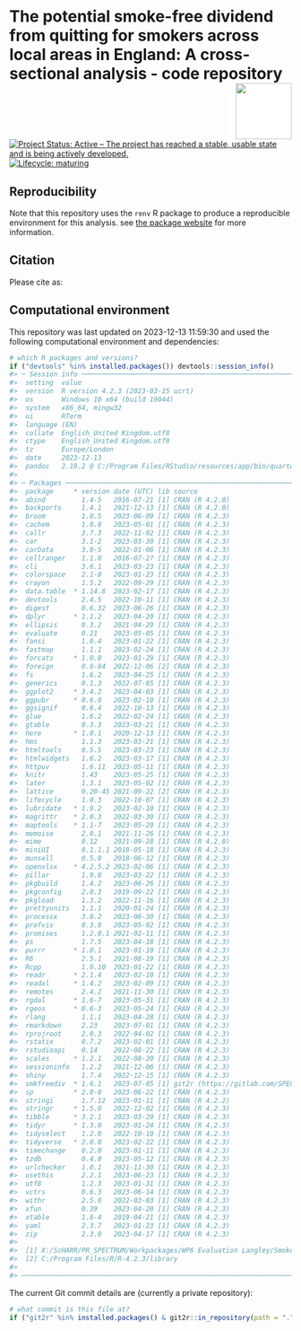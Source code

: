 
<!-- README.md is generated from README.Rmd. Please edit that file -->

# The potential smoke-free dividend from quitting for smokers across local areas in England: A cross-sectional analysis - code repository <img src="logo.png" align="right" style="padding-left:10px;background-color:white;" width="100" height="100" />

<!-- badges: start -->

[![Project Status: Active – The project has reached a stable, usable
state and is being actively
developed.](https://www.repostatus.org/badges/latest/active.svg)](https://www.repostatus.org/#active)
[![Lifecycle:
maturing](https://img.shields.io/badge/lifecycle-maturing-blue.svg)](https://www.tidyverse.org/lifecycle/#maturing)
<!-- badges: end -->

## Reproducibility

Note that this repository uses the `renv` R package to produce a
reproducible environment for this analysis. see [the package
website](https://rstudio.github.io/renv/articles/renv.html) for more
information.

## Citation

Please cite as:

## Computational environment

This repository was last updated on 2023-12-13 11:59:30 and used the
following computational environment and dependencies:

``` r
# which R packages and versions?
if ("devtools" %in% installed.packages()) devtools::session_info()
#> ─ Session info ───────────────────────────────────────────────────────────────
#>  setting  value
#>  version  R version 4.2.3 (2023-03-15 ucrt)
#>  os       Windows 10 x64 (build 19044)
#>  system   x86_64, mingw32
#>  ui       RTerm
#>  language (EN)
#>  collate  English_United Kingdom.utf8
#>  ctype    English_United Kingdom.utf8
#>  tz       Europe/London
#>  date     2023-12-13
#>  pandoc   2.19.2 @ C:/Program Files/RStudio/resources/app/bin/quarto/bin/tools/ (via rmarkdown)
#> 
#> ─ Packages ───────────────────────────────────────────────────────────────────
#>  package     * version date (UTC) lib source
#>  abind         1.4-5   2016-07-21 [1] CRAN (R 4.2.0)
#>  backports     1.4.1   2021-12-13 [1] CRAN (R 4.2.0)
#>  broom         1.0.5   2023-06-09 [1] CRAN (R 4.2.3)
#>  cachem        1.0.8   2023-05-01 [1] CRAN (R 4.2.3)
#>  callr         3.7.3   2022-11-02 [1] CRAN (R 4.2.3)
#>  car           3.1-2   2023-03-30 [1] CRAN (R 4.2.3)
#>  carData       3.0-5   2022-01-06 [1] CRAN (R 4.2.3)
#>  cellranger    1.1.0   2016-07-27 [1] CRAN (R 4.2.3)
#>  cli           3.6.1   2023-03-23 [1] CRAN (R 4.2.3)
#>  colorspace    2.1-0   2023-01-23 [1] CRAN (R 4.2.3)
#>  crayon        1.5.2   2022-09-29 [1] CRAN (R 4.2.3)
#>  data.table  * 1.14.8  2023-02-17 [1] CRAN (R 4.2.3)
#>  devtools      2.4.5   2022-10-11 [1] CRAN (R 4.2.3)
#>  digest        0.6.32  2023-06-26 [1] CRAN (R 4.2.3)
#>  dplyr       * 1.1.2   2023-04-20 [1] CRAN (R 4.2.3)
#>  ellipsis      0.3.2   2021-04-29 [1] CRAN (R 4.2.3)
#>  evaluate      0.21    2023-05-05 [1] CRAN (R 4.2.3)
#>  fansi         1.0.4   2023-01-22 [1] CRAN (R 4.2.3)
#>  fastmap       1.1.1   2023-02-24 [1] CRAN (R 4.2.3)
#>  forcats     * 1.0.0   2023-01-29 [1] CRAN (R 4.2.3)
#>  foreign       0.8-84  2022-12-06 [2] CRAN (R 4.2.3)
#>  fs            1.6.2   2023-04-25 [1] CRAN (R 4.2.3)
#>  generics      0.1.3   2022-07-05 [1] CRAN (R 4.2.3)
#>  ggplot2     * 3.4.2   2023-04-03 [1] CRAN (R 4.2.3)
#>  ggpubr      * 0.6.0   2023-02-10 [1] CRAN (R 4.2.3)
#>  ggsignif      0.6.4   2022-10-13 [1] CRAN (R 4.2.3)
#>  glue          1.6.2   2022-02-24 [1] CRAN (R 4.2.3)
#>  gtable        0.3.3   2023-03-21 [1] CRAN (R 4.2.3)
#>  here        * 1.0.1   2020-12-13 [1] CRAN (R 4.2.3)
#>  hms           1.1.3   2023-03-21 [1] CRAN (R 4.2.3)
#>  htmltools     0.5.5   2023-03-23 [1] CRAN (R 4.2.3)
#>  htmlwidgets   1.6.2   2023-03-17 [1] CRAN (R 4.2.3)
#>  httpuv        1.6.11  2023-05-11 [1] CRAN (R 4.2.3)
#>  knitr         1.43    2023-05-25 [1] CRAN (R 4.2.3)
#>  later         1.3.1   2023-05-02 [1] CRAN (R 4.2.3)
#>  lattice       0.20-45 2021-09-22 [2] CRAN (R 4.2.3)
#>  lifecycle     1.0.3   2022-10-07 [1] CRAN (R 4.2.3)
#>  lubridate   * 1.9.2   2023-02-10 [1] CRAN (R 4.2.3)
#>  magrittr    * 2.0.3   2022-03-30 [1] CRAN (R 4.2.3)
#>  maptools    * 1.1-7   2023-05-29 [1] CRAN (R 4.2.3)
#>  memoise       2.0.1   2021-11-26 [1] CRAN (R 4.2.3)
#>  mime          0.12    2021-09-28 [1] CRAN (R 4.2.0)
#>  miniUI        0.1.1.1 2018-05-18 [1] CRAN (R 4.2.3)
#>  munsell       0.5.0   2018-06-12 [1] CRAN (R 4.2.3)
#>  openxlsx    * 4.2.5.2 2023-02-06 [1] CRAN (R 4.2.3)
#>  pillar        1.9.0   2023-03-22 [1] CRAN (R 4.2.3)
#>  pkgbuild      1.4.2   2023-06-26 [1] CRAN (R 4.2.3)
#>  pkgconfig     2.0.3   2019-09-22 [1] CRAN (R 4.2.3)
#>  pkgload       1.3.2   2022-11-16 [1] CRAN (R 4.2.3)
#>  prettyunits   1.1.1   2020-01-24 [1] CRAN (R 4.2.3)
#>  processx      3.8.2   2023-06-30 [1] CRAN (R 4.2.3)
#>  profvis       0.3.8   2023-05-02 [1] CRAN (R 4.2.3)
#>  promises      1.2.0.1 2021-02-11 [1] CRAN (R 4.2.3)
#>  ps            1.7.5   2023-04-18 [1] CRAN (R 4.2.3)
#>  purrr       * 1.0.1   2023-01-10 [1] CRAN (R 4.2.3)
#>  R6            2.5.1   2021-08-19 [1] CRAN (R 4.2.3)
#>  Rcpp          1.0.10  2023-01-22 [1] CRAN (R 4.2.3)
#>  readr       * 2.1.4   2023-02-10 [1] CRAN (R 4.2.3)
#>  readxl      * 1.4.2   2023-02-09 [1] CRAN (R 4.2.3)
#>  remotes       2.4.2   2021-11-30 [1] CRAN (R 4.2.3)
#>  rgdal       * 1.6-7   2023-05-31 [1] CRAN (R 4.2.3)
#>  rgeos       * 0.6-3   2023-05-24 [1] CRAN (R 4.2.3)
#>  rlang         1.1.1   2023-04-28 [1] CRAN (R 4.2.3)
#>  rmarkdown     2.23    2023-07-01 [1] CRAN (R 4.2.3)
#>  rprojroot     2.0.3   2022-04-02 [1] CRAN (R 4.2.3)
#>  rstatix       0.7.2   2023-02-01 [1] CRAN (R 4.2.3)
#>  rstudioapi    0.14    2022-08-22 [1] CRAN (R 4.2.3)
#>  scales      * 1.2.1   2022-08-20 [1] CRAN (R 4.2.3)
#>  sessioninfo   1.2.2   2021-12-06 [1] CRAN (R 4.2.3)
#>  shiny         1.7.4   2022-12-15 [1] CRAN (R 4.2.3)
#>  smkfreediv  * 1.6.1   2023-07-05 [1] git2r (https://gitlab.com/SPECTRUM_Sheffield/r-packages/smkfreediv.git@08524ea)
#>  sp          * 2.0-0   2023-06-22 [1] CRAN (R 4.2.3)
#>  stringi       1.7.12  2023-01-11 [1] CRAN (R 4.2.2)
#>  stringr     * 1.5.0   2022-12-02 [1] CRAN (R 4.2.3)
#>  tibble      * 3.2.1   2023-03-20 [1] CRAN (R 4.2.3)
#>  tidyr       * 1.3.0   2023-01-24 [1] CRAN (R 4.2.3)
#>  tidyselect    1.2.0   2022-10-10 [1] CRAN (R 4.2.3)
#>  tidyverse   * 2.0.0   2023-02-22 [1] CRAN (R 4.2.3)
#>  timechange    0.2.0   2023-01-11 [1] CRAN (R 4.2.3)
#>  tzdb          0.4.0   2023-05-12 [1] CRAN (R 4.2.3)
#>  urlchecker    1.0.1   2021-11-30 [1] CRAN (R 4.2.3)
#>  usethis       2.2.1   2023-06-23 [1] CRAN (R 4.2.3)
#>  utf8          1.2.3   2023-01-31 [1] CRAN (R 4.2.3)
#>  vctrs         0.6.3   2023-06-14 [1] CRAN (R 4.2.3)
#>  withr         2.5.0   2022-03-03 [1] CRAN (R 4.2.3)
#>  xfun          0.39    2023-04-20 [1] CRAN (R 4.2.3)
#>  xtable        1.8-4   2019-04-21 [1] CRAN (R 4.2.3)
#>  yaml          2.3.7   2023-01-23 [1] CRAN (R 4.2.3)
#>  zip           2.3.0   2023-04-17 [1] CRAN (R 4.2.3)
#> 
#>  [1] X:/ScHARR/PR_SPECTRUM/Workpackages/WP6 Evaluation Langley/Smokefree Dividend/R/R_packages
#>  [2] C:/Program Files/R/R-4.2.3/library
#> 
#> ──────────────────────────────────────────────────────────────────────────────
```

The current Git commit details are (currently a private repository):

``` r
# what commit is this file at? 
if ("git2r" %in% installed.packages() & git2r::in_repository(path = ".")) git2r::repository(here::here())  
```
